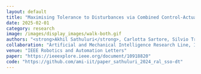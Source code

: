```yaml
---
layout: default
title: "Maximising Tolerance to Disturbances via Combined Control-Actuation Optimisation for Robust Humanoid Robot Walking"
date: 2025-02-01
category: research
image: /images/display_images/walk-both.gif
authors: "<strong>Akhil Sathuluri</strong>, Carlotta Sartore, Silvio Traversaro, Markus Zimmermann, Daniele Pucci"
collaboration: "Artificial and Mechanical Intelligence Research Line, IIT, Genova"
venue: "IEEE Robotics and Automation Letters"
paper: "https://ieeexplore.ieee.org/document/10918820"
code: "https://github.com/ami-iit/paper_sathuluri_2024_ral_sso-dt"
---
```

